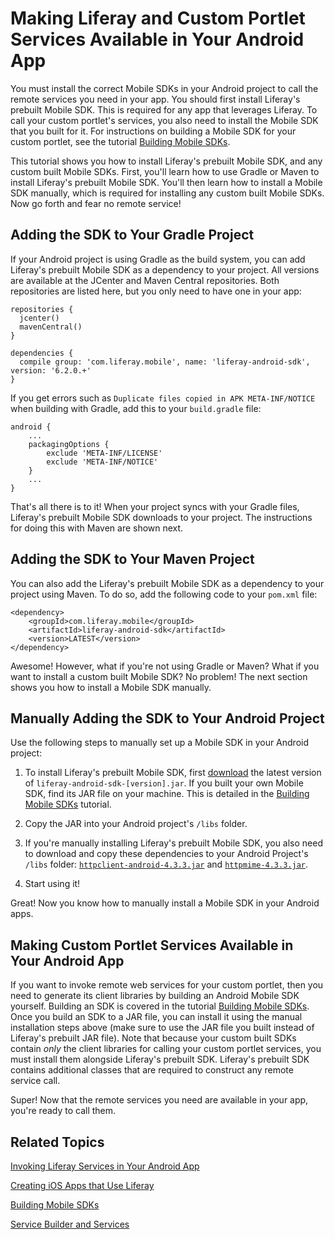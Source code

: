 # Making Liferay and Custom Portlet Services Available in Your Android App

You must install the correct Mobile SDKs in your Android project to call the 
remote services you need in your app. You should first install Liferay's 
prebuilt Mobile SDK. This is required for any app that leverages Liferay. To 
call your custom portlet's services, you also need to install the Mobile SDK 
that you built for it. For instructions on building a Mobile SDK for your custom 
portlet, see the tutorial 
[Building Mobile SDKs](/develop/tutorials/-/knowledge_base/6-2/building-mobile-sdks). 

This tutorial shows you how to install Liferay's prebuilt Mobile SDK, and any 
custom built Mobile SDKs. First, you'll learn how to use Gradle or Maven to 
install Liferay's prebuilt Mobile SDK. You'll then learn how to install a Mobile 
SDK manually, which is required for installing any custom built Mobile SDKs. 
Now go forth and fear no remote service! 

## Adding the SDK to Your Gradle Project [](id=adding-the-sdk-to-gradle-project)

If your Android project is using Gradle as the build system, you can add 
Liferay's prebuilt Mobile SDK as a dependency to your project. All versions are 
available at the JCenter and Maven Central repositories. Both repositories are 
listed here, but you only need to have one in your app: 

    repositories {
      jcenter()
      mavenCentral()
    }

    dependencies {
      compile group: 'com.liferay.mobile', name: 'liferay-android-sdk', version: '6.2.0.+'
    }

If you get errors such as `Duplicate files copied in APK META-INF/NOTICE` when 
building with Gradle, add this to your `build.gradle` file:
    
    android {
        ...
        packagingOptions {
            exclude 'META-INF/LICENSE'
            exclude 'META-INF/NOTICE'
        }
        ...
    }

That's all there is to it! When your project syncs with your Gradle files, 
Liferay's prebuilt Mobile SDK downloads to your project. The instructions for 
doing this with Maven are shown next. 

## Adding the SDK to Your Maven Project [](id=adding-the-sdk-to-your-maven-project)

You can also add the Liferay's prebuilt Mobile SDK as a dependency to your 
project using Maven. To do so, add the following code to your `pom.xml` file:

    <dependency>
        <groupId>com.liferay.mobile</groupId>
        <artifactId>liferay-android-sdk</artifactId>
        <version>LATEST</version>
    </dependency>

Awesome! However, what if you're not using Gradle or Maven? What if you want to 
install a custom built Mobile SDK? No problem! The next section shows you how to 
install a Mobile SDK manually. 

## Manually Adding the SDK to Your Android Project [](id=manually-adding-the-sdk-to-your-android-project)

Use the following steps to manually set up a Mobile SDK in your Android project: 

1. To install Liferay's prebuilt Mobile SDK, first 
   [download](https://github.com/liferay/liferay-mobile-sdk/releases/) 
   the latest version of `liferay-android-sdk-[version].jar`. If you built your 
   own Mobile SDK, find its JAR file on your machine. This is detailed in the 
   [Building Mobile SDKs](/develop/tutorials/-/knowledge_base/6-2/building-mobile-sdks) 
   tutorial. 

2. Copy the JAR into your Android project's `/libs` folder. 

3. If you're manually installing Liferay's prebuilt Mobile SDK, you also need to 
   download and copy these dependencies to your Android Project's `/libs` 
   folder: 
   [`httpclient-android-4.3.3.jar`](http://search.maven.org/remotecontent?filepath=org/apache/httpcomponents/httpclient-android/4.3.3/httpclient-android-4.3.3.jar)
   and 
   [`httpmime-4.3.3.jar`](http://search.maven.org/remotecontent?filepath=org/apache/httpcomponents/httpmime/4.3.3/httpmime-4.3.3.jar).

4. Start using it!

Great! Now you know how to manually install a Mobile SDK in your Android apps. 

## Making Custom Portlet Services Available in Your Android App

If you want to invoke remote web services for your custom portlet, then you need 
to generate its client libraries by building an Android Mobile SDK yourself. 
Building an SDK is covered in the tutorial
[Building Mobile SDKs](/develop/tutorials/-/knowledge_base/6-2/building-mobile-sdks).
Once you build an SDK to a JAR file, you can install it using the manual 
installation steps above (make sure to use the JAR file you built instead of 
Liferay's prebuilt JAR file). Note that because your custom built SDKs contain 
*only* the client libraries for calling your custom portlet services, you must 
install them alongside Liferay's prebuilt SDK. Liferay's prebuilt SDK contains 
additional classes that are required to construct any remote service call. 

Super! Now that the remote services you need are available in your app, you're 
ready to call them. 

## Related Topics [](id=related-topics)

[Invoking Liferay Services in Your Android App](/develop/tutorials/-/knowledge_base/6-2/invoking-liferay-services-in-your-android-app)

[Creating iOS Apps that Use Liferay](/develop/tutorials/-/knowledge_base/6-2/creating-ios-apps-that-use-liferay)

[Building Mobile SDKs](/develop/tutorials/-/knowledge_base/6-2/building-mobile-sdks)

[Service Builder and Services](/develop/tutorials/-/knowledge_base/6-2/service-builder)

